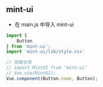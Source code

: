 ## mint-ui

- 在 main.js 中导入 mint-ui 

```javascript
import {
    Button
} from 'mint-ui';
import 'mint-ui/lib/style.css'

// 挂载全局
// import MintUI from 'mint-ui'
// Vue.use(MintUI);
Vue.component(Button.name, Button);
```


